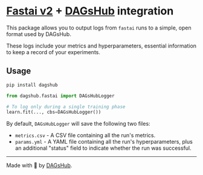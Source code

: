 # [Fastai v2](https://github.com/fastai/fastai) + [DAGsHub](https://dagshub.com) integration

This package allows you to output logs from `fastai` runs to a simple, open format used by DAGsHub.

These logs include your metrics and hyperparameters, essential information to keep a record of your experiments.

## Usage
```bash
pip install dagshub
```
```python
from dagshub.fastai import DAGsHubLogger

# To log only during a single training phase
learn.fit(..., cbs=DAGsHubLogger())
```

By default, `DAGsHubLogger` will save the following two files:
* `metrics.csv` - A CSV file containing all the run's metrics.
* `params.yml` - A YAML file containing all the run's hyperparameters, plus an additional "status" field to
    indicate whether the run was successful.

---

Made with 🐶 by [DAGsHub](https://dagshub.com/).
